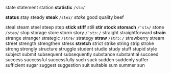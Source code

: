 state 
statement 
station 
**statistic** 
`/stə/`

**status** 
stay 
steady 
**steak** 
`/steɪ/`
*stake*
good quality beef

steal 
steam 
steel 
steep 
step 
**stick** 
**stiff** 
still 
**stir** 
**stock** 
**stomach** 
`/ˈstʌ/`
stone 
`/stəʊ/`
stop 
storage 
store 
storm 
story 
`/ˈstɔː/`
straight 
straightforward 
**strain** 
strange 
stranger 
strategic 
`/strə/`
strategy 
**straw** 
`/strɔ:/`
strawberry 
stream 
street 
strength 
strengthen 
stress 
**stretch** 
strict 
strike 
string 
strip 
stroke 
strong 
strongly 
structure 
struggle 
student 
studio 
study 
stuff 
stupid 
style 
subject 
submit 
subsequent 
subsequently 
substance 
substantial 
succeed 
success 
successful 
successfully 
such 
suck 
sudden 
suddenly 
suffer 
sufficient 
sugar 
suggest 
suggestion 
suit 
suitable 
sum 
summer 
sun 